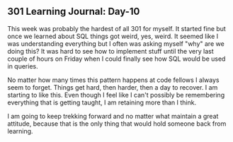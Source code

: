 ## 301 Learning Journal: Day-10 ##

This week was probably the hardest of all 301 for myself. It started fine but once we learned about SQL things got weird, yes, weird. It seemed like I was understanding everything but I often was asking myself "why" are we doing this? It was hard to see how to implement stuff until the very last couple of hours on Friday when I could finally see how SQL would be used in queries.

No matter how many times this pattern happens at code fellows I always seem to forget. Things get hard, then harder, then a day to recover. I am starting to like this. Even though I feel like I can't possibly be remembering everything that is getting taught, I am retaining more than I think.

I am going to keep trekking forward and no matter what maintain a great attitude, because that is the only thing that would hold someone back from learning. 
